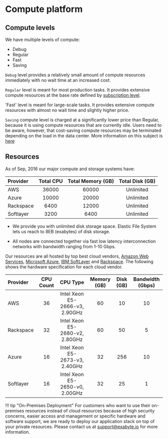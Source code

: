 <!-- by MM -->

# Compute platform

## Compute levels

We have multiple levels of compute:

- Debug
- Regular
- Fast
- Saving

`Debug` level provides a relatively small amount of compute resources immediately with no wait time at an increased cost.

`Regular` level is meant for most production tasks. It provides extensive compute resources at the base rate defined by [subscription level](/billing/accounts-and-billing#pricing).

'Fast' level is meant for large-scale tasks. It provides extensive compute resources with almost no wait time and slightly higher price.

`Saving` compute level is charged at a significantly lower price than Regular, because it is using compute resources that are currently idle. Users need to be aware, however, that cost-saving compute resources may be terminated depending on the load in the data center. More information on this subject is [here](../cli/jobs.md#job-termination)

## Resources

As of Sep, 2016 our major compute and storage systems have:

|Provider  |Total CPU |Total Memory (GB)|Total Disk (GB)|
|:---------|:--------:|:---------------:|:-------------:|
|AWS       |36000     |60000            |Unlimited      |
|Azure     |10000     |20000            |Unlimited      |
|Rackspace |6400      |12000            |Unlimited      |
|Softlayer |3200      |6400             |Unlimited      |


* We provide you with unlimited disk storage space. Elastic File System lets us reach to 8EB (exabytes) of disk storage.

* All nodes are connected together via fast low latency interconnection networks with bandwidth ranging from 1-10 Gbps.

Our resources are all hosted by top best cloud vendors, [Amazon Web Services](http://www.aws.amazon.com), [Microsoft Azure](http://www.azure.microsoft.com), [IBM SoftLayer](http://www.softlayer.com) and [Rackspace](http://www.rackspace.com). The following shows the hardware specification for each cloud vendor.

|Provider  |CPU Count |CPU Type                       |Memory (GB)|Disk (GB)|Bandwidth (Gbps)|
|:---------|:--------:|:-----------------------------:|:---------:|:-------:|:--------------:|
|AWS       |36        |Intel Xeon E5-2666-v3, 2.90GHz |60         |10       |10              |
|Rackspace |32        |Intel Xeon E5-2680-v2, 2.80GHz |60         |50       |5               |
|Azure     |16        |Intel Xeon E5-2673-v3, 2.40GHz |32         |256      |10              |
|Softlayer |16        |Intel Xeon E5-2650-v0, 2.00GHz |32         |25       |1               |

!!! tip "On-Premises Deployment"
    For customers who want to use their on-premises resources instead of cloud resources because of high security concerns, easier access and management or specific hardware and software support, we are ready to deploy our application stack on top of your private resources. Please contact us at support@exabyte.io for more information.
